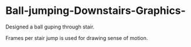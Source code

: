 # Ball-jumping-Downstairs-Graphics-

Designed a ball guping through stair.

Frames per stair jump is used for drawing sense of motion.
